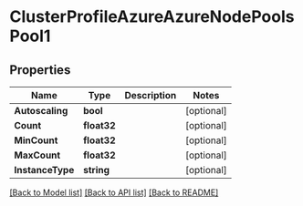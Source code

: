 # ClusterProfileAzureAzureNodePoolsPool1

## Properties
Name | Type | Description | Notes
------------ | ------------- | ------------- | -------------
**Autoscaling** | **bool** |  | [optional] 
**Count** | **float32** |  | [optional] 
**MinCount** | **float32** |  | [optional] 
**MaxCount** | **float32** |  | [optional] 
**InstanceType** | **string** |  | [optional] 

[[Back to Model list]](../README.md#documentation-for-models) [[Back to API list]](../README.md#documentation-for-api-endpoints) [[Back to README]](../README.md)


